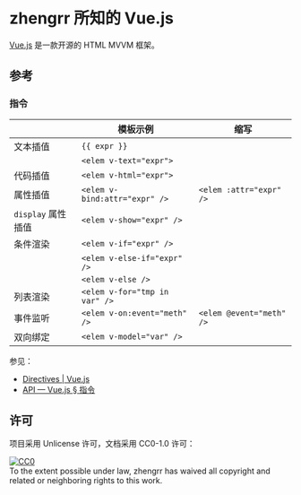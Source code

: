 # zhengrr 所知的 Vue.js

[Vue.js](https://vuejs.org/) 是一款开源的 HTML MVVM 框架。

## 参考

### 指令

|                    | 模板示例                      | 缩写                     |
| ------------------ | ----------------------------- | ------------------------ |
| 文本插值           | `{{ expr }}`                  |
|                    | `<elem v-text="expr">`        |
| 代码插值           | `<elem v-html="expr">`        |
| 属性插值           | `<elem v-bind:attr="expr" />` | `<elem :attr="expr" />`  |
| `display` 属性插值 | `<elem v-show="expr" />`      |
| 条件渲染           | `<elem v-if="expr" />`        |
|                    | `<elem v-else-if="expr" />`   |
|                    | `<elem v-else />`             |
| 列表渲染           | `<elem v-for="tmp in var" />` |
| 事件监听           | `<elem v-on:event="meth" />`  | `<elem @event="meth" />` |
| 双向绑定           | `<elem v-model="var" />`      |

参见：

*   [Directives | Vue.js](https://v3.vuejs.org/api/directives.html)
*   [API — Vue.js § 指令](https://cn.vuejs.org/v2/api/#指令)

## 许可

项目采用 Unlicense 许可，文档采用 CC0-1.0 许可：

<p xmlns:dct="https://purl.org/dc/terms/">
  <a rel="license"
     href="https://creativecommons.org/publicdomain/zero/1.0/">
    <img src="https://licensebuttons.net/p/zero/1.0/88x31.png" style="border-style: none;" alt="CC0" />
  </a>
  <br />
  To the extent possible under law,
  <span resource="[_:publisher]" rel="dct:publisher">
    <span property="dct:title">zhengrr</span></span>
  has waived all copyright and related or neighboring rights to this work.
</p>
